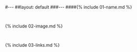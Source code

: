 #---
##layout: default
###---
####{% include 01-name.md %}

<br>

{% include 02-image.md %}

<br>

{% include 03-links.md %}


